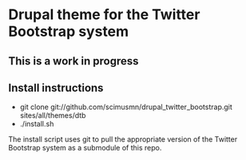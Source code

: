 # Drupal theme for the Twitter Bootstrap system

## This is a work in progress

## Install instructions
* git clone git://github.com/scimusmn/drupal_twitter_bootstrap.git sites/all/themes/dtb
* ./install.sh

The install script uses git to pull the appropriate version of the Twitter Bootstrap system as a submodule of this repo.
